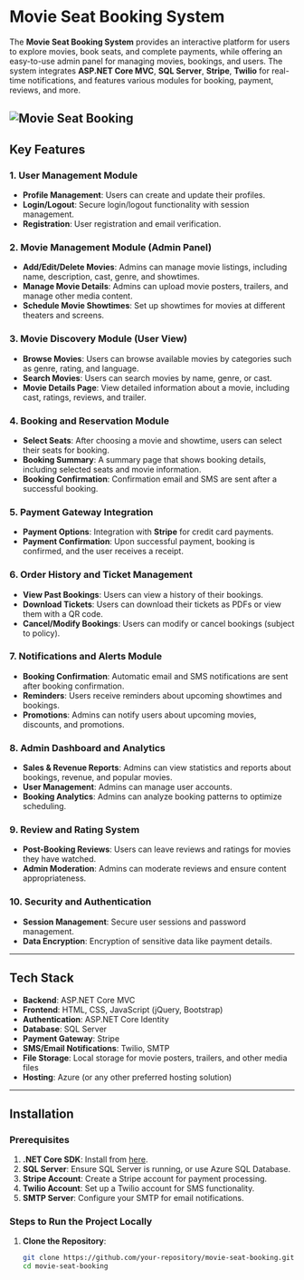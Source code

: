 # Movie Seat Booking System

The **Movie Seat Booking System** provides an interactive platform for users to explore movies, book seats, and complete payments, while offering an easy-to-use admin panel for managing movies, bookings, and users. The system integrates **ASP.NET Core MVC**, **SQL Server**, **Stripe**, **Twilio** for real-time notifications, and features various modules for booking, payment, reviews, and more.

![Movie Seat Booking]([https://example.com/path-to-your-image.jpg](https://github.com/ShraddhaBhure/movie_seat_booking/blob/master/movie_seat_booking/wwwroot/ProjectImages/ProjectImage.jpg))
---

## Key Features

### 1. **User Management Module**
- **Profile Management**: Users can create and update their profiles.
- **Login/Logout**: Secure login/logout functionality with session management.
- **Registration**: User registration and email verification.

### 2. **Movie Management Module (Admin Panel)**
- **Add/Edit/Delete Movies**: Admins can manage movie listings, including name, description, cast, genre, and showtimes.
- **Manage Movie Details**: Admins can upload movie posters, trailers, and manage other media content.
- **Schedule Movie Showtimes**: Set up showtimes for movies at different theaters and screens.

### 3. **Movie Discovery Module (User View)**
- **Browse Movies**: Users can browse available movies by categories such as genre, rating, and language.
- **Search Movies**: Users can search movies by name, genre, or cast.
- **Movie Details Page**: View detailed information about a movie, including cast, ratings, reviews, and trailer.

### 4. **Booking and Reservation Module**
- **Select Seats**: After choosing a movie and showtime, users can select their seats for booking.
- **Booking Summary**: A summary page that shows booking details, including selected seats and movie information.
- **Booking Confirmation**: Confirmation email and SMS are sent after a successful booking.

### 5. **Payment Gateway Integration**
- **Payment Options**: Integration with **Stripe** for credit card payments.
- **Payment Confirmation**: Upon successful payment, booking is confirmed, and the user receives a receipt.

### 6. **Order History and Ticket Management**
- **View Past Bookings**: Users can view a history of their bookings.
- **Download Tickets**: Users can download their tickets as PDFs or view them with a QR code.
- **Cancel/Modify Bookings**: Users can modify or cancel bookings (subject to policy).

### 7. **Notifications and Alerts Module**
- **Booking Confirmation**: Automatic email and SMS notifications are sent after booking confirmation.
- **Reminders**: Users receive reminders about upcoming showtimes and bookings.
- **Promotions**: Admins can notify users about upcoming movies, discounts, and promotions.

### 8. **Admin Dashboard and Analytics**
- **Sales & Revenue Reports**: Admins can view statistics and reports about bookings, revenue, and popular movies.
- **User Management**: Admins can manage user accounts.
- **Booking Analytics**: Admins can analyze booking patterns to optimize scheduling.

### 9. **Review and Rating System**
- **Post-Booking Reviews**: Users can leave reviews and ratings for movies they have watched.
- **Admin Moderation**: Admins can moderate reviews and ensure content appropriateness.

### 10. **Security and Authentication**
- **Session Management**: Secure user sessions and password management.
- **Data Encryption**: Encryption of sensitive data like payment details.

---

## Tech Stack

- **Backend**: ASP.NET Core MVC
- **Frontend**: HTML, CSS, JavaScript (jQuery, Bootstrap)
- **Authentication**: ASP.NET Core Identity
- **Database**: SQL Server
- **Payment Gateway**: Stripe
- **SMS/Email Notifications**: Twilio, SMTP
- **File Storage**: Local storage for movie posters, trailers, and other media files
- **Hosting**: Azure (or any other preferred hosting solution)

---

## Installation

### Prerequisites

1. **.NET Core SDK**: Install from [here](https://dotnet.microsoft.com/download).
2. **SQL Server**: Ensure SQL Server is running, or use Azure SQL Database.
3. **Stripe Account**: Create a Stripe account for payment processing.
4. **Twilio Account**: Set up a Twilio account for SMS functionality.
5. **SMTP Server**: Configure your SMTP for email notifications.

### Steps to Run the Project Locally

1. **Clone the Repository**:
   ```bash
   git clone https://github.com/your-repository/movie-seat-booking.git
   cd movie-seat-booking
